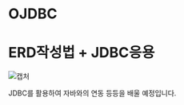 # OJDBC
<H1>ERD작성법 + JDBC응용</H1>

![캡처](https://user-images.githubusercontent.com/83569906/139970952-ea4b37e7-d260-4c96-8168-c79902170a67.PNG)

  JDBC를 활용하여 자바와의 연동 등등을 배울 예정입니다.
